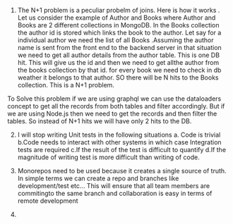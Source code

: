 1. The N+1 problem is a peculiar probelm of joins. Here is how it works . Let us consider the example of Author and Books where Author and Books are 2 different collections in MongoDB. In the Books collection the author id is stored which links the book to the author. Let say for a individual author we need the list of all Books .Assuming the author name is sent from the front end to the backend server in that situation we need to get all author details from the author table. This is one DB hit. This will give us the id and then we need to get allthe author from the books collection by that id. for every book we need to check in db weather it belongs to that author. SO there will be N hits to the Books collection. This is a N+1 problem.

To Solve this problem if we are using graphql we can use the dataloaders concept to get all the records from both tables and filter accordingly. But if we are using Node.js then we need to get the records and then filter the tables. So instead of N+1 hits we will have only 2 hits to the DB.

2. I will stop writing Unit tests in the following situations
   a. Code is trivial
   b.Code needs to interact with other systems in which case Integration tests are required
   c.If the result of the test is difficult to quantify
   d.If the magnitude of writing test is more difficult than writing of code.

3. Monorepos need to be used because it creates a single source of truth. In simple terms we can create a repo and branches like development/test etc... This will ensure that all team members are commitingto the same branch and collaboration is easy in terms of remote development

4.
